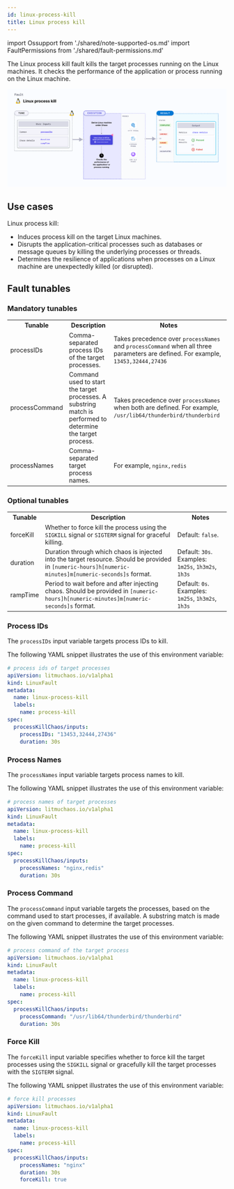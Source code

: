 ```yaml
---
id: linux-process-kill
title: Linux process kill
---
```


import Ossupport from './shared/note-supported-os.md'
import FaultPermissions from './shared/fault-permissions.md'


The Linux process kill fault kills the target processes running on the Linux machines. It checks the performance of the application or process running on the Linux machine.

![Linux process kill](./static/images/linux-process-kill.png)

## Use cases
Linux process kill:
- Induces process kill on the target Linux machines.
- Disrupts the application-critical processes such as databases or message queues by killing the underlying processes or threads.
- Determines the resilience of applications when processes on a Linux machine are unexpectedly killed (or disrupted).

<Ossupport />

<FaultPermissions />

## Fault tunables
<h3>Mandatory tunables</h3>
<table>
  <tr>
    <th> Tunable </th>
    <th> Description </th>
    <th> Notes </th>
  </tr>
  <tr>
    <td> processIDs </td>
    <td> Comma-separated process IDs of the target processes. </td>
    <td> Takes precedence over <code>processNames</code> and <code>processCommand</code> when all three parameters are defined. For example, <code>13453,32444,27436</code> </td>
  </tr>
  <tr>
    <td> processCommand </td>
    <td> Command used to start the target processes. A substring match is performed to determine the target process. </td>
    <td> Takes precedence over <code>processNames</code> when both are defined. For example, <code>/usr/lib64/thunderbird/thunderbird</code> </td>
  </tr>
  <tr>
    <td> processNames </td>
    <td> Comma-separated target process names. </td>
    <td> For example, <code>nginx,redis</code> </td>
  </tr>
</table>
<h3>Optional tunables</h3>
<table>
  <tr>
    <th> Tunable </th>
    <th> Description </th>
    <th> Notes </th>
  </tr>
  <tr>
    <td> forceKill </td>
    <td> Whether to force kill the process using the <code>SIGKILL</code> signal or <code>SIGTERM</code> signal for graceful killing. </td>
    <td> Default: <code>false</code>. </td>
  </tr>
  <tr>
    <td> duration </td>
    <td> Duration through which chaos is injected into the target resource. Should be provided in <code>[numeric-hours]h[numeric-minutes]m[numeric-seconds]s</code> format. </td>
    <td> Default: <code>30s</code>. Examples: <code>1m25s</code>, <code>1h3m2s</code>, <code>1h3s</code> </td>
  </tr>
  <tr>
    <td> rampTime </td>
    <td> Period to wait before and after injecting chaos. Should be provided in <code>[numeric-hours]h[numeric-minutes]m[numeric-seconds]s</code> format. </td>
    <td> Default: <code>0s</code>. Examples: <code>1m25s</code>, <code>1h3m2s</code>, <code>1h3s</code> </td>
  </tr>
</table>

### Process IDs

The `processIDs` input variable targets process IDs to kill.

The following YAML snippet illustrates the use of this environment variable:

[embedmd]:# (./static/manifests/linux-process-kill/process-ids.yaml yaml)
```yaml
# process ids of target processes
apiVersion: litmuchaos.io/v1alpha1
kind: LinuxFault
metadata:
  name: linux-process-kill
  labels:
    name: process-kill
spec:
  processKillChaos/inputs:
    processIDs: "13453,32444,27436"
    duration: 30s
```

### Process Names

The `processNames` input variable targets process names to kill.

The following YAML snippet illustrates the use of this environment variable:

[embedmd]:# (./static/manifests/linux-process-kill/process-names.yaml yaml)
```yaml
# process names of target processes
apiVersion: litmuchaos.io/v1alpha1
kind: LinuxFault
metadata:
  name: linux-process-kill
  labels:
    name: process-kill
spec:
  processKillChaos/inputs:
    processNames: "nginx,redis"
    duration: 30s
```

### Process Command

The `processCommand` input variable targets the processes, based on the command used to start processes, if available. A substring match is made on the given command to determine the target processes.

The following YAML snippet illustrates the use of this environment variable:

[embedmd]:# (./static/manifests/linux-process-kill/process-command.yaml yaml)
```yaml
# process command of the target process
apiVersion: litmuchaos.io/v1alpha1
kind: LinuxFault
metadata:
  name: linux-process-kill
  labels:
    name: process-kill
spec:
  processKillChaos/inputs:
    processCommand: "/usr/lib64/thunderbird/thunderbird"
    duration: 30s
```

### Force Kill

The `forceKill` input variable specifies whether to force kill the target processes using the `SIGKILL` signal or gracefully kill the target processes with the `SIGTERM` signal.

The following YAML snippet illustrates the use of this environment variable:

[embedmd]:# (./static/manifests/linux-process-kill/force-kill.yaml yaml)
```yaml
# force kill processes
apiVersion: litmuchaos.io/v1alpha1
kind: LinuxFault
metadata:
  name: linux-process-kill
  labels:
    name: process-kill
spec:
  processKillChaos/inputs:
    processNames: "nginx"
    duration: 30s
    forceKill: true
```

